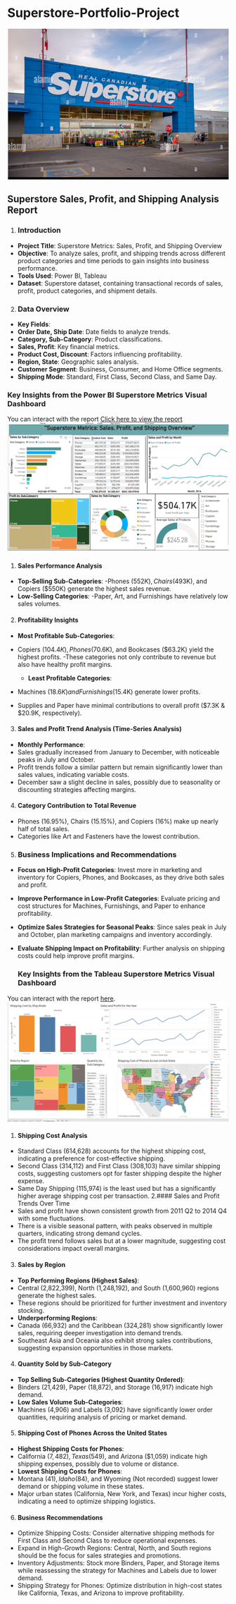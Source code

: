 # Superstore-Portfolio-Project
![Superstore](Superstore_logo.png)
## Superstore Sales, Profit, and Shipping Analysis Report
1. ### Introduction
- **Project Title**: Superstore Metrics: Sales, Profit, and Shipping Overview
- **Objective**: To analyze sales, profit, and shipping trends across different product categories and time periods to gain insights into business performance.
- **Tools Used**: Power BI, Tableau
- **Dataset**: Superstore dataset, containing transactional records of sales, profit, product categories, and shipment details.

2. ### Data Overview
- **Key Fields**:
- **Order Date, Ship Date**: Date fields to analyze trends.
- **Category, Sub-Category**: Product classifications.
- **Sales, Profit**: Key financial metrics.
- **Product Cost, Discount**: Factors influencing profitability.
- **Region, State**: Geographic sales analysis.
- **Customer Segment**: Business, Consumer, and Home Office segments.
- **Shipping Mode**: Standard, First Class, Second Class, and Same Day.

 ### Key Insights from the Power BI Superstore Metrics Visual Dashboard
  You can interact with the report <a href="https://app.powerbi.com/groups/me/reports/5d038ed4-0c7f-4446-a6ef-ca7b49c878c3/ReportSection?experience=power-bi" target="_blank">Click here to view the report</a>
![sales and profit](sales_profit_on_product_using_power_BI.png)
 1. #### Sales Performance Analysis
- **Top-Selling Sub-Categories**:
-Phones ($552K), Chairs ($493K), and Copiers ($550K) generate the highest sales revenue.
- **Low-Selling Categories**:
  -Paper, Art, and Furnishings have relatively low sales volumes.

2.  #### Profitability Insights
  - **Most Profitable Sub-Categories**:
- Copiers ($104.4K), Phones ($70.6K), and Bookcases ($63.2K) yield the highest profits.
  -These categories not only contribute to revenue but also have healthy profit margins.
  - **Least Profitable Categories**:

- Machines ($18.6K) and Furnishings ($15.4K) generate lower profits.
- Supplies and Paper have minimal contributions to overall profit ($7.3K & $20.9K, respectively).

3. #### Sales and Profit Trend Analysis (Time-Series Analysis)
- **Monthly Performance**:
- Sales gradually increased from January to December, with noticeable peaks in July and October.
- Profit trends follow a similar pattern but remain significantly lower than sales values, indicating variable costs.
- December saw a slight decline in sales, possibly due to seasonality or discounting strategies affecting margins.

4. #### Category Contribution to Total Revenue
- Phones (16.95%), Chairs (15.15%), and Copiers (16%) make up nearly half of total sales.
- Categories like Art and Fasteners have the lowest contribution.

5. ### Business Implications and Recommendations
- **Focus on High-Profit Categories**: Invest more in marketing and inventory for Copiers, Phones, and Bookcases, as they drive both sales and profit.
- **Improve Performance in Low-Profit Categories**: Evaluate pricing and cost structures for Machines, Furnishings, and Paper to enhance profitability.
- **Optimize Sales Strategies for Seasonal Peaks**: Since sales peak in July and October, plan marketing campaigns and inventory accordingly.
- **Evaluate Shipping Impact on Profitability**: Further analysis on shipping costs could help improve profit margins.
  

   ### Key Insights from the Tableau Superstore Metrics Visual Dashboard
You can interact with the report <a href="https://public.tableau.com/app/profile/collins.omoviye/viz/SuperstoreMetricsSalesProfitandShippingOverview/Dashboard1?publish=yes" target="_blank">here</a>.
  ![sales and profit](sales_profit_on_product_tableau_tool.png)

1. #### Shipping Cost Analysis
- Standard Class (614,628) accounts for the highest shipping cost, indicating a preference for cost-effective shipping.
- Second Class (314,112) and First Class (308,103) have similar shipping costs, suggesting customers opt for faster shipping despite the higher expense.
- Same Day Shipping (115,974) is the least used but has a significantly higher average shipping cost per transaction.
2.#### Sales and Profit Trends Over Time
- Sales and profit have shown consistent growth from 2011 Q2 to 2014 Q4 with some fluctuations.
- There is a visible seasonal pattern, with peaks observed in multiple quarters, indicating strong demand cycles.
- The profit trend follows sales but at a lower magnitude, suggesting cost considerations impact overall margins.
3. #### Sales by Region
- **Top Performing Regions (Highest Sales)**:
- Central (2,822,399), North (1,248,192), and South (1,600,960) regions generate the highest sales.
- These regions should be prioritized for further investment and inventory stocking.
- **Underperforming Regions**:
- Canada (66,932) and the Caribbean (324,281) show significantly lower sales, requiring deeper investigation into demand trends.
- Southeast Asia and Oceania also exhibit strong sales contributions, suggesting expansion opportunities in those markets.
4. #### Quantity Sold by Sub-Category
- **Top Selling Sub-Categories (Highest Quantity Ordered)**:
- Binders (21,429), Paper (18,872), and Storage (16,917) indicate high demand.
- **Low Sales Volume Sub-Categories**:
- Machines (4,906) and Labels (3,092) have significantly lower order quantities, requiring analysis of pricing or market demand.
5. #### Shipping Cost of Phones Across the United States
- **Highest Shipping Costs for Phones**:
- California ($7,482), Texas ($549), and Arizona ($1,059) indicate high shipping expenses, possibly due to volume or distance.
- **Lowest Shipping Costs for Phones**:
- Montana ($41), Idaho ($84), and Wyoming (Not recorded) suggest lower demand or shipping volume in these states.
- Major urban states (California, New York, and Texas) incur higher costs, indicating a need to optimize shipping logistics.
6. #### Business Recommendations
- Optimize Shipping Costs: Consider alternative shipping methods for First Class and Second Class to reduce operational expenses.
- Expand in High-Growth Regions: Central, North, and South regions should be the focus for sales strategies and promotions.
- Inventory Adjustments: Stock more Binders, Paper, and Storage items while reassessing the strategy for Machines and Labels due to lower demand.
- Shipping Strategy for Phones: Optimize distribution in high-cost states like California, Texas, and Arizona to improve profitability.
  

  

 
